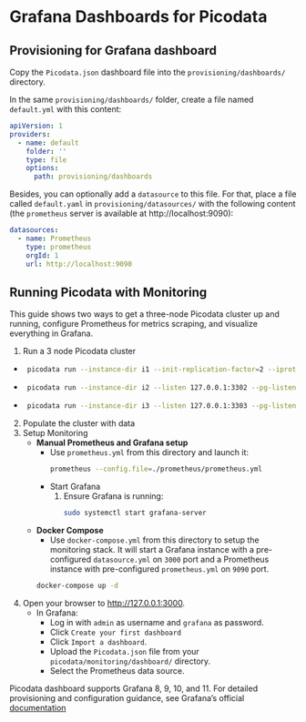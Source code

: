 # Grafana Dashboards for Picodata

## Provisioning for Grafana dashboard

Copy the `Picodata.json` dashboard file into the `provisioning/dashboards/` directory.

In the same `provisioning/dashboards/` folder, create a file named `default.yml` with this content:

```yaml
apiVersion: 1
providers:
  - name: default
    folder: ''
    type: file
    options:
      path: provisioning/dashboards
```

Besides, you can optionally add a `datasource` to this file. For that, place a file called `default.yaml` in `provisioning/datasources/` with the following content (the `prometheus` server is available at http://localhost:9090):

```yaml
datasources:
  - name: Prometheus
    type: prometheus
    orgId: 1
    url: http://localhost:9090
```

## Running Picodata with Monitoring
This guide shows two ways to get a three-node Picodata cluster up and running, configure Prometheus for metrics scraping, and visualize everything in Grafana.

1. Run a 3 node Picodata cluster
  - ```bash
     picodata run --instance-dir i1 --init-replication-factor=2 --iproto-listen 127.0.0.1:3301 --pg-listen 127.0.0.1:5432 --http-listen 127.0.0.1:8081
     ```
  - ```bash
     picodata run --instance-dir i2 --listen 127.0.0.1:3302 --pg-listen 127.0.0.1:5434 --http-listen 127.0.0.1:8082 --peer 127.0.0.1:3301
    ```
  - ```bash
     picodata run --instance-dir i3 --listen 127.0.0.1:3303 --pg-listen 127.0.0.1:5435 --http-listen 127.0.0.1:8083 --peer 127.0.0.1:3301
    ```  
2. Populate the cluster with data
3. Setup Monitoring
   - **Manual Prometheus and Grafana setup**
      - Use `prometheus.yml` from this directory and launch it:
        ```bash
        prometheus --config.file=./prometheus/prometheus.yml
        ```
      - Start Grafana
        1. Ensure Grafana is running:
           ```bash
           sudo systemctl start grafana-server
           ```
   - **Docker Compose**
      - Use `docker-compose.yml` from this directory to setup the monitoring stack. It will start a Grafana instance with a pre-configured `datasource.yml` on `3000` port and a Prometheus instance with pre-configured `prometheus.yml` on `9090` port.
      ```bash
      docker-compose up -d
      ```
4. Open your browser to http://127.0.0.1:3000.
   - In Grafana:
      - Log in with `admin` as username and `grafana` as password.
      - Click `Create your first dashboard`
      - Click `Import a dashboard`.
      - Upload the `Picodata.json` file from your `picodata/monitoring/dashboard/` directory.
      - Select the Prometheus data source.

Picodata dashboard supports Grafana 8, 9, 10, and 11. For detailed provisioning and configuration guidance, see Grafana’s official [documentation](https://grafana.com/docs/grafana/latest/administration/provisioning/)
